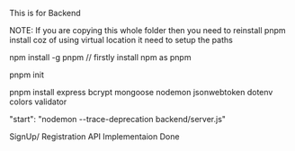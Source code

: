 This is for Backend

NOTE: If you are copying this whole folder then you need to reinstall pnpm install coz of using virtual location it need to setup the paths

npm install -g pnpm  // firstly install npm as pnpm

pnpm init

pnpm install express bcrypt mongoose nodemon jsonwebtoken dotenv colors validator


"start": "nodemon --trace-deprecation backend/server.js"  <!-- setting the script for running the server --> 

SignUp/ Registration API Implementaion Done

